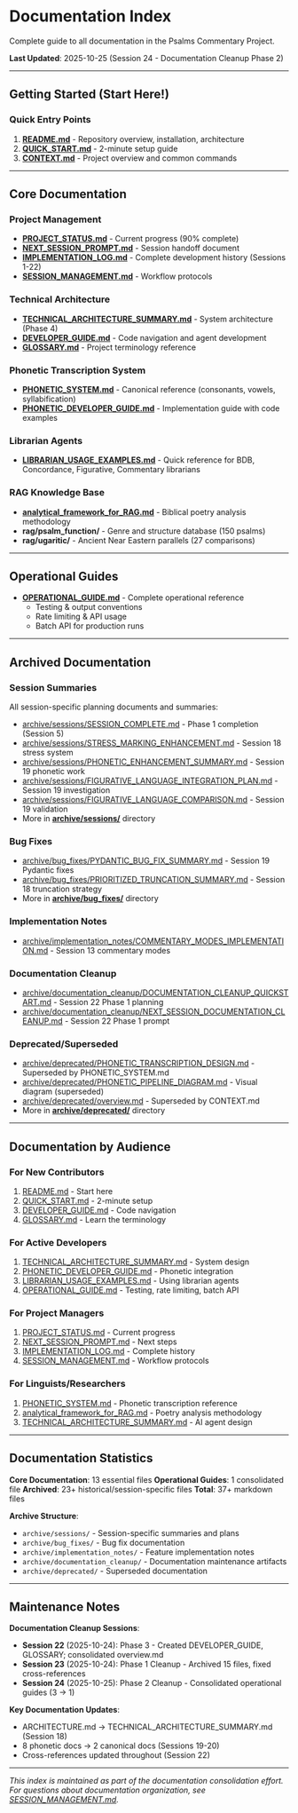 # Documentation Index

Complete guide to all documentation in the Psalms Commentary Project.

**Last Updated**: 2025-10-25 (Session 24 - Documentation Cleanup Phase 2)

---

## Getting Started (Start Here!)

### Quick Entry Points
1. **[README.md](../README.md)** - Repository overview, installation, architecture
2. **[QUICK_START.md](../QUICK_START.md)** - 2-minute setup guide
3. **[CONTEXT.md](CONTEXT.md)** - Project overview and common commands

---

## Core Documentation

### Project Management
- **[PROJECT_STATUS.md](PROJECT_STATUS.md)** - Current progress (90% complete)
- **[NEXT_SESSION_PROMPT.md](NEXT_SESSION_PROMPT.md)** - Session handoff document
- **[IMPLEMENTATION_LOG.md](IMPLEMENTATION_LOG.md)** - Complete development history (Sessions 1-22)
- **[SESSION_MANAGEMENT.md](SESSION_MANAGEMENT.md)** - Workflow protocols

### Technical Architecture
- **[TECHNICAL_ARCHITECTURE_SUMMARY.md](TECHNICAL_ARCHITECTURE_SUMMARY.md)** - System architecture (Phase 4)
- **[DEVELOPER_GUIDE.md](DEVELOPER_GUIDE.md)** - Code navigation and agent development
- **[GLOSSARY.md](GLOSSARY.md)** - Project terminology reference

### Phonetic Transcription System
- **[PHONETIC_SYSTEM.md](PHONETIC_SYSTEM.md)** - Canonical reference (consonants, vowels, syllabification)
- **[PHONETIC_DEVELOPER_GUIDE.md](PHONETIC_DEVELOPER_GUIDE.md)** - Implementation guide with code examples

### Librarian Agents
- **[LIBRARIAN_USAGE_EXAMPLES.md](LIBRARIAN_USAGE_EXAMPLES.md)** - Quick reference for BDB, Concordance, Figurative, Commentary librarians

### RAG Knowledge Base
- **[analytical_framework_for_RAG.md](analytical_framework_for_RAG.md)** - Biblical poetry analysis methodology
- **rag/psalm_function/** - Genre and structure database (150 psalms)
- **rag/ugaritic/** - Ancient Near Eastern parallels (27 comparisons)

---

## Operational Guides

- **[OPERATIONAL_GUIDE.md](OPERATIONAL_GUIDE.md)** - Complete operational reference
  - Testing & output conventions
  - Rate limiting & API usage
  - Batch API for production runs

---

## Archived Documentation

### Session Summaries
All session-specific planning documents and summaries:
- [archive/sessions/SESSION_COMPLETE.md](archive/sessions/SESSION_COMPLETE.md) - Phase 1 completion (Session 5)
- [archive/sessions/STRESS_MARKING_ENHANCEMENT.md](archive/sessions/STRESS_MARKING_ENHANCEMENT.md) - Session 18 stress system
- [archive/sessions/PHONETIC_ENHANCEMENT_SUMMARY.md](archive/sessions/PHONETIC_ENHANCEMENT_SUMMARY.md) - Session 19 phonetic work
- [archive/sessions/FIGURATIVE_LANGUAGE_INTEGRATION_PLAN.md](archive/sessions/FIGURATIVE_LANGUAGE_INTEGRATION_PLAN.md) - Session 19 investigation
- [archive/sessions/FIGURATIVE_LANGUAGE_COMPARISON.md](archive/sessions/FIGURATIVE_LANGUAGE_COMPARISON.md) - Session 19 validation
- More in **[archive/sessions/](archive/sessions/)** directory

### Bug Fixes
- [archive/bug_fixes/PYDANTIC_BUG_FIX_SUMMARY.md](archive/bug_fixes/PYDANTIC_BUG_FIX_SUMMARY.md) - Session 19 Pydantic fixes
- [archive/bug_fixes/PRIORITIZED_TRUNCATION_SUMMARY.md](archive/bug_fixes/PRIORITIZED_TRUNCATION_SUMMARY.md) - Session 18 truncation strategy
- More in **[archive/bug_fixes/](archive/bug_fixes/)** directory

### Implementation Notes
- [archive/implementation_notes/COMMENTARY_MODES_IMPLEMENTATION.md](archive/implementation_notes/COMMENTARY_MODES_IMPLEMENTATION.md) - Session 13 commentary modes

### Documentation Cleanup
- [archive/documentation_cleanup/DOCUMENTATION_CLEANUP_QUICKSTART.md](archive/documentation_cleanup/DOCUMENTATION_CLEANUP_QUICKSTART.md) - Session 22 Phase 1 planning
- [archive/documentation_cleanup/NEXT_SESSION_DOCUMENTATION_CLEANUP.md](archive/documentation_cleanup/NEXT_SESSION_DOCUMENTATION_CLEANUP.md) - Session 22 Phase 1 prompt

### Deprecated/Superseded
- [archive/deprecated/PHONETIC_TRANSCRIPTION_DESIGN.md](archive/deprecated/PHONETIC_TRANSCRIPTION_DESIGN.md) - Superseded by PHONETIC_SYSTEM.md
- [archive/deprecated/PHONETIC_PIPELINE_DIAGRAM.md](archive/deprecated/PHONETIC_PIPELINE_DIAGRAM.md) - Visual diagram (superseded)
- [archive/deprecated/overview.md](archive/deprecated/overview.md) - Superseded by CONTEXT.md
- More in **[archive/deprecated/](archive/deprecated/)** directory

---

## Documentation by Audience

### For New Contributors
1. [README.md](../README.md) - Start here
2. [QUICK_START.md](../QUICK_START.md) - 2-minute setup
3. [DEVELOPER_GUIDE.md](DEVELOPER_GUIDE.md) - Code navigation
4. [GLOSSARY.md](GLOSSARY.md) - Learn the terminology

### For Active Developers
1. [TECHNICAL_ARCHITECTURE_SUMMARY.md](TECHNICAL_ARCHITECTURE_SUMMARY.md) - System design
2. [PHONETIC_DEVELOPER_GUIDE.md](PHONETIC_DEVELOPER_GUIDE.md) - Phonetic integration
3. [LIBRARIAN_USAGE_EXAMPLES.md](LIBRARIAN_USAGE_EXAMPLES.md) - Using librarian agents
4. [OPERATIONAL_GUIDE.md](OPERATIONAL_GUIDE.md) - Testing, rate limiting, batch API

### For Project Managers
1. [PROJECT_STATUS.md](PROJECT_STATUS.md) - Current progress
2. [NEXT_SESSION_PROMPT.md](NEXT_SESSION_PROMPT.md) - Next steps
3. [IMPLEMENTATION_LOG.md](IMPLEMENTATION_LOG.md) - Complete history
4. [SESSION_MANAGEMENT.md](SESSION_MANAGEMENT.md) - Workflow protocols

### For Linguists/Researchers
1. [PHONETIC_SYSTEM.md](PHONETIC_SYSTEM.md) - Phonetic transcription reference
2. [analytical_framework_for_RAG.md](analytical_framework_for_RAG.md) - Poetry analysis methodology
3. [TECHNICAL_ARCHITECTURE_SUMMARY.md](TECHNICAL_ARCHITECTURE_SUMMARY.md) - AI agent design

---

## Documentation Statistics

**Core Documentation**: 13 essential files
**Operational Guides**: 1 consolidated file
**Archived**: 23+ historical/session-specific files
**Total**: 37+ markdown files

**Archive Structure**:
- `archive/sessions/` - Session-specific summaries and plans
- `archive/bug_fixes/` - Bug fix documentation
- `archive/implementation_notes/` - Feature implementation notes
- `archive/documentation_cleanup/` - Documentation maintenance artifacts
- `archive/deprecated/` - Superseded documentation

---

## Maintenance Notes

**Documentation Cleanup Sessions**:
- **Session 22** (2025-10-24): Phase 3 - Created DEVELOPER_GUIDE, GLOSSARY; consolidated overview.md
- **Session 23** (2025-10-24): Phase 1 Cleanup - Archived 15 files, fixed cross-references
- **Session 24** (2025-10-25): Phase 2 Cleanup - Consolidated operational guides (3 → 1)

**Key Documentation Updates**:
- ARCHITECTURE.md → TECHNICAL_ARCHITECTURE_SUMMARY.md (Session 18)
- 8 phonetic docs → 2 canonical docs (Sessions 19-20)
- Cross-references updated throughout (Session 22)

---

*This index is maintained as part of the documentation consolidation effort. For questions about documentation organization, see [SESSION_MANAGEMENT.md](SESSION_MANAGEMENT.md).*

